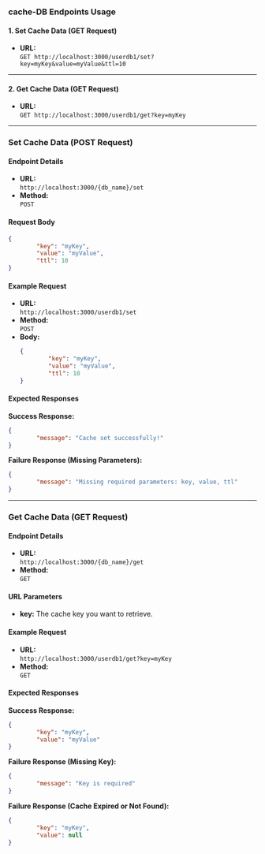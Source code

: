 ### cache-DB Endpoints Usage

#### 1. Set Cache Data (GET Request)
- **URL:**  
    `GET http://localhost:3000/userdb1/set?key=myKey&value=myValue&ttl=10`

---

#### 2. Get Cache Data (GET Request)
- **URL:**  
    `GET http://localhost:3000/userdb1/get?key=myKey`

---

### Set Cache Data (POST Request)

#### **Endpoint Details**
- **URL:**  
    `http://localhost:3000/{db_name}/set`
- **Method:**  
    `POST`

#### **Request Body**
```json
{
        "key": "myKey",
        "value": "myValue",
        "ttl": 10
}
```

#### **Example Request**
- **URL:**  
    `http://localhost:3000/userdb1/set`
- **Method:**  
    `POST`
- **Body:**  
    ```json
    {
            "key": "myKey",
            "value": "myValue",
            "ttl": 10
    }
    ```

#### **Expected Responses**

**Success Response:**
```json
{
        "message": "Cache set successfully!"
}
```

**Failure Response (Missing Parameters):**
```json
{
        "message": "Missing required parameters: key, value, ttl"
}
```

---

### Get Cache Data (GET Request)

#### **Endpoint Details**
- **URL:**  
    `http://localhost:3000/{db_name}/get`
- **Method:**  
    `GET`

#### **URL Parameters**
- **key:** The cache key you want to retrieve.

#### **Example Request**
- **URL:**  
    `http://localhost:3000/userdb1/get?key=myKey`
- **Method:**  
    `GET`

#### **Expected Responses**

**Success Response:**
```json
{
        "key": "myKey",
        "value": "myValue"
}
```

**Failure Response (Missing Key):**
```json
{
        "message": "Key is required"
}
```

**Failure Response (Cache Expired or Not Found):**
```json
{
        "key": "myKey",
        "value": null
}
```